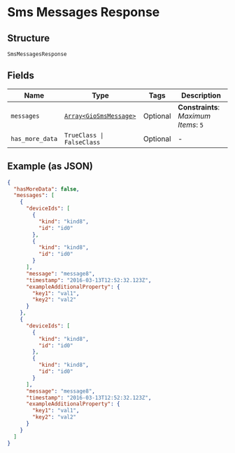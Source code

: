 
# Sms Messages Response

## Structure

`SmsMessagesResponse`

## Fields

| Name | Type | Tags | Description |
|  --- | --- | --- | --- |
| `messages` | [`Array<GioSmsMessage>`](../../doc/models/gio-sms-message.md) | Optional | **Constraints**: *Maximum Items*: `5` |
| `has_more_data` | `TrueClass \| FalseClass` | Optional | - |

## Example (as JSON)

```json
{
  "hasMoreData": false,
  "messages": [
    {
      "deviceIds": [
        {
          "kind": "kind8",
          "id": "id0"
        },
        {
          "kind": "kind8",
          "id": "id0"
        }
      ],
      "message": "message8",
      "timestamp": "2016-03-13T12:52:32.123Z",
      "exampleAdditionalProperty": {
        "key1": "val1",
        "key2": "val2"
      }
    },
    {
      "deviceIds": [
        {
          "kind": "kind8",
          "id": "id0"
        },
        {
          "kind": "kind8",
          "id": "id0"
        }
      ],
      "message": "message8",
      "timestamp": "2016-03-13T12:52:32.123Z",
      "exampleAdditionalProperty": {
        "key1": "val1",
        "key2": "val2"
      }
    }
  ]
}
```

